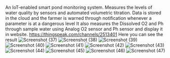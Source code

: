 An IoT-enabled smart pond monitoring system. 
Measures the levels of water quality by sensors and 
automated volumetric titration. Data is stored in the 
cloud and the farmer is warned through notification 
whenever a parameter is at a dangerous level
It also measures the Dissolved O2 and Ph through sample water using Analog O2 sensor and Ph sensor and display it in website.
https://thingspeak.com/channels/2513401
Here you can see the result
![Screenshot (37)](https://github.com/Rishabh028/Finflow/assets/161935032/cb215c82-95bc-4606-94f3-758f18f86db0)
![Screenshot (38)](https://github.com/Rishabh028/Finflow/assets/161935032/9b08016b-31bd-48c7-b292-9f23d8ddb85c)
![Screenshot (39)](https://github.com/Rishabh028/Finflow/assets/161935032/42ccbfaf-f795-444a-93da-3987ea614cd8)
![Screenshot (40)](https://github.com/Rishabh028/Finflow/assets/161935032/684862b0-af75-41fc-b40a-468e97ed78c9)
![Screenshot (41)](https://github.com/Rishabh028/Finflow/assets/161935032/1bdb1bc2-804e-417a-983a-08fedf9cc792)
![Screenshot (42)](https://github.com/Rishabh028/Finflow/assets/161935032/a28f1015-d58f-429a-b6a6-5d940cd7cf85)
![Screenshot (43)](https://github.com/Rishabh028/Finflow/assets/161935032/b91e6ef2-5330-451d-8840-b1eed3b3ee4b)
![Screenshot (44)](https://github.com/Rishabh028/Finflow/assets/161935032/4032a991-2c1f-4d3b-975d-0731510d41f5)
![Screenshot (45)](https://github.com/Rishabh028/Finflow/assets/161935032/b2f68810-ba29-4513-a565-7f30a15c1957)
![Screenshot (46)](https://github.com/Rishabh028/Finflow/assets/161935032/a5d20df9-34b9-4fec-929e-3bd9bb13c249)
![Screenshot (47)](https://github.com/Rishabh028/Finflow/assets/161935032/f0648a53-f9cd-449e-b689-645639f97516)
